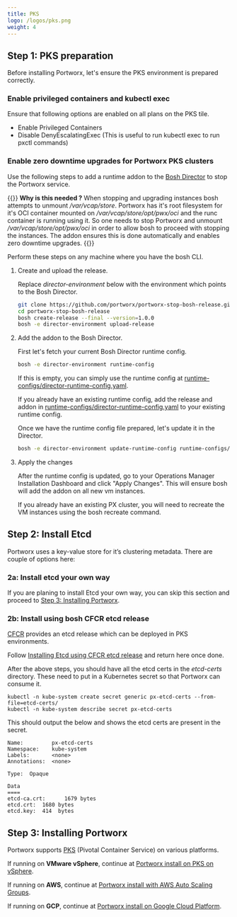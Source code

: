 ```yaml
---
title: PKS
logo: /logos/pks.png
weight: 4
---
```


## Step 1: PKS preparation

Before installing Portworx, let's ensure the PKS environment is prepared correctly.

### Enable privileged containers and kubectl exec

Ensure that following options are enabled on all plans on the PKS tile.
  * Enable Privileged Containers
  * Disable DenyEscalatingExec (This is useful to run kubectl exec to run pxctl commands)

### Enable zero downtime upgrades for Portworx PKS clusters

Use the following steps to add a runtime addon to the [Bosh Director](https://bosh.io/docs/bosh-components/#director) to stop the Portworx service.

{{<info>}}
**Why is this needed ?** When stopping and upgrading instances bosh attempts to unmount _/var/vcap/store_. Portworx has it's root filesystem for it's OCI container mounted on _/var/vcap/store/opt/pwx/oci_ and the runc container is running using it. So one needs to stop Portworx and unmount _/var/vcap/store/opt/pwx/oci_ in order to allow bosh to proceed with stopping the instances. The addon ensures this is done automatically and enables zero downtime upgrades.
{{</info>}}

Perform these steps on any machine where you have the bosh CLI.

1. Create and upload the release.

    Replace _director-environment_ below with the environment which points to the Bosh Director.
    ```bash
    git clone https://github.com/portworx/portworx-stop-bosh-release.git
    cd portworx-stop-bosh-release
    bosh create-release --final --version=1.0.0
    bosh -e director-environment upload-release
    ```

2. Add the addon to the Bosh Director.

    First let's fetch your current Bosh Director runtime config.
    ```bash
    bosh -e director-environment runtime-config
    ```

    If this is empty, you can simply use the runtime config at [runtime-configs/director-runtime-config.yaml](https://raw.githubusercontent.com/portworx/portworx-stop-bosh-release/master/runtime-configs/director-runtime-config.yaml).

    If you already have an existing runtime config, add the release and addon in [runtime-configs/director-runtime-config.yaml](https://raw.githubusercontent.com/portworx/portworx-stop-bosh-release/master/runtime-configs/director-runtime-config.yaml) to your existing runtime config.


    Once we have the runtime config file prepared, let's update it in the Director.
    ```bash
    bosh -e director-environment update-runtime-config runtime-configs/director-runtime-config.yaml
    ```

3. Apply the changes

    After the runtime config is updated, go to your Operations Manager Installation Dashboard and click "Apply Changes". This will ensure bosh will add the addon on all new vm instances.

    If you already have an existing PX cluster, you will need to recreate the VM instances using the bosh recreate command.

<a name="install-etcd-pks"></a>
## Step 2: Install Etcd

Portworx uses a key-value store for it’s clustering metadata. There are couple of options here:

### 2a: Install etcd your own way

If you are planing to install Etcd your own way, you can skip this section and proceed to [Step 3: Installing Portworx](#install-px-pks).

### 2b: Install using bosh CFCR etcd release

[CFCR](https://docs-cfcr.cfapps.io/) provides an etcd release which can be deployed in PKS environments.

Follow [Installing Etcd using CFCR etcd release](/portworx-install-with-kubernetes/operate-and-maintain-on-kubernetes/etcd) and return here once done.

After the above steps, you should have all the etcd certs in the *etcd-certs* directory. These need to put in a Kubernetes secret so that Portworx can consume it.

```text
kubectl -n kube-system create secret generic px-etcd-certs --from-file=etcd-certs/
kubectl -n kube-system describe secret px-etcd-certs
```

This should output the below and shows the etcd certs are present in the secret.
```text
Name:         px-etcd-certs
Namespace:    kube-system
Labels:       <none>
Annotations:  <none>

Type:  Opaque

Data
====
etcd-ca.crt:      1679 bytes
etcd.crt:  1680 bytes
etcd.key:  414  bytes
```

<a name="install-px-pks"></a>
## Step 3: Installing Portworx

Portworx supports [PKS](https://pivotal.io/platform/pivotal-container-service) (Pivotal Container Service) on various platforms.

If running on **VMware vSphere**, continue at [Portworx install on PKS on vSphere](/portworx-install-with-kubernetes/cloud/install-pks).

If running on **AWS**, continue at [Portworx install with AWS Auto Scaling Groups](/portworx-install-with-kubernetes/cloud/aws/aws-asg).

If running on **GCP**, continue at [Portworx install on Google Cloud Platform](/cloud-references/gcp).
